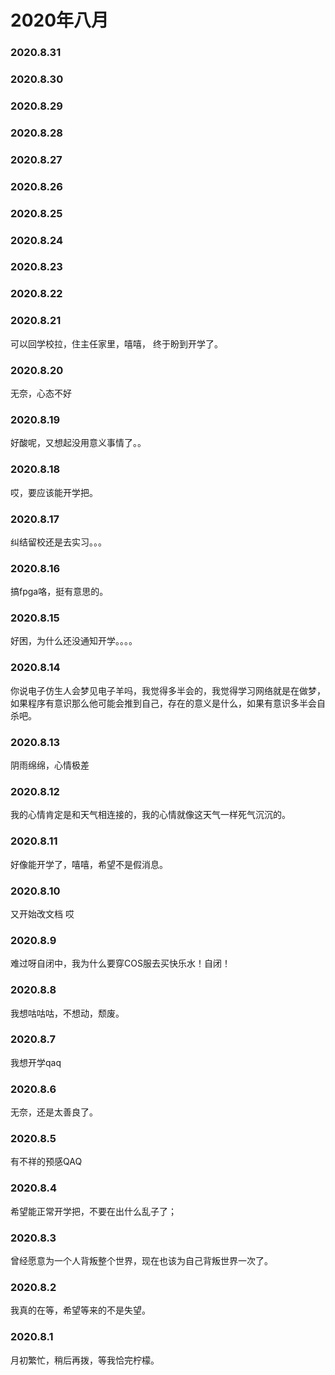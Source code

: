 # 2020年八月
### 2020.8.31
### 2020.8.30
### 2020.8.29
### 2020.8.28
### 2020.8.27
### 2020.8.26
### 2020.8.25
### 2020.8.24
### 2020.8.23
### 2020.8.22
### 2020.8.21
可以回学校拉，住主任家里，嘻嘻， 终于盼到开学了。
### 2020.8.20
无奈，心态不好
### 2020.8.19
好酸呢，又想起没用意义事情了。。
### 2020.8.18
哎，要应该能开学把。
### 2020.8.17
纠结留校还是去实习。。。
### 2020.8.16
搞fpga咯，挺有意思的。
### 2020.8.15
好困，为什么还没通知开学。。。。
### 2020.8.14
你说电子仿生人会梦见电子羊吗，我觉得多半会的，我觉得学习网络就是在做梦，如果程序有意识那么他可能会推到自己，存在的意义是什么，如果有意识多半会自杀吧。
### 2020.8.13
阴雨绵绵，心情极差
### 2020.8.12
我的心情肯定是和天气相连接的，我的心情就像这天气一样死气沉沉的。
### 2020.8.11
好像能开学了，嘻嘻，希望不是假消息。
### 2020.8.10
又开始改文档 哎
### 2020.8.9
难过呀自闭中，我为什么要穿COS服去买快乐水！自闭！
### 2020.8.8
我想咕咕咕，不想动，颓废。
### 2020.8.7
我想开学qaq
### 2020.8.6
无奈，还是太善良了。
### 2020.8.5
有不祥的预感QAQ
### 2020.8.4
希望能正常开学把，不要在出什么乱子了；
### 2020.8.3
曾经愿意为一个人背叛整个世界，现在也该为自己背叛世界一次了。
### 2020.8.2
我真的在等，希望等来的不是失望。
### 2020.8.1
月初繁忙，稍后再拨，等我恰完柠檬。
